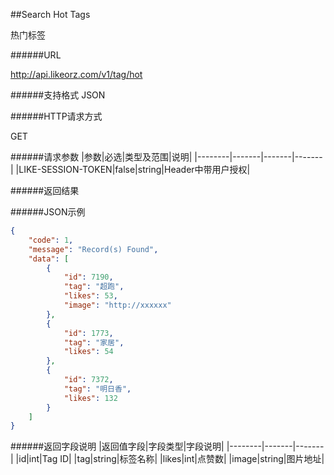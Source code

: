 ##Search Hot Tags

热门标签

######URL

http://api.likeorz.com/v1/tag/hot

######支持格式
JSON

######HTTP请求方式

GET

######请求参数
|参数|必选|类型及范围|说明|
|--------|-------|-------|-------|
|LIKE-SESSION-TOKEN|false|string|Header中带用户授权|

######返回结果

######JSON示例

```json
{
    "code": 1,
    "message": "Record(s) Found",
    "data": [
        {
            "id": 7190,
            "tag": "超跑",
            "likes": 53,
            "image": "http://xxxxxx"
        },
        {
            "id": 1773,
            "tag": "家居",
            "likes": 54
        },
        {
            "id": 7372,
            "tag": "明日香",
            "likes": 132
        }
    ]
}
```

######返回字段说明
|返回值字段|字段类型|字段说明|
|--------|-------|-------|
|id|int|Tag ID|
|tag|string|标签名称|
|likes|int|点赞数|
|image|string|图片地址|

